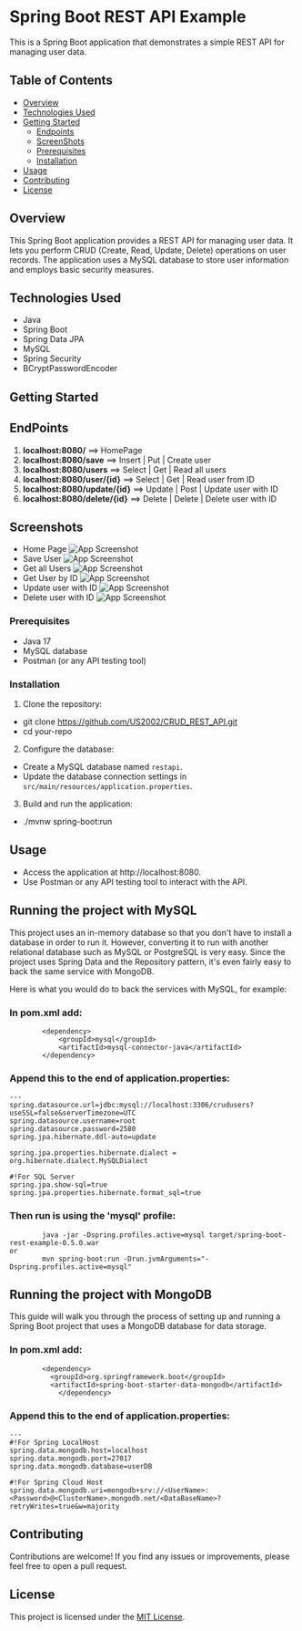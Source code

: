 # Spring Boot REST API Example

This is a Spring Boot application that demonstrates a simple REST API for managing user data.

## Table of Contents

- [Overview](#overview)
- [Technologies Used](#technologies-used)
- [Getting Started](#getting-started)
  - [Endpoints](#endpoints)
  - [ScreenShots](#screenshots)
  - [Prerequisites](#prerequisites)
  - [Installation](#installation)
- [Usage](#usage)
- [Contributing](#contributing)
- [License](#license)

## Overview

This Spring Boot application provides a REST API for managing user data. It lets you perform CRUD (Create, Read, Update, Delete) operations on user records. The application uses a MySQL database to store user information and employs basic security measures.

## Technologies Used

- Java
- Spring Boot
- Spring Data JPA
- MySQL
- Spring Security
- BCryptPasswordEncoder

## Getting Started

## EndPoints

1. **localhost:8080/** ==> HomePage
2. **localhost:8080/save** ==> Insert | Put | Create user
3. **localhost:8080/users** ==> Select | Get | Read all users
4. **localhost:8080/user/{id}** ==> Select | Get | Read user from ID
5. **localhost:8080/update/{id}** ==> Update | Post | Update user with ID
6. **localhost:8080/delete/{id}** ==> Delete | Delete | Delete user with ID

## Screenshots

- Home Page
  ![App Screenshot](https://github.com/US2002/CRUD_REST_API/blob/main/assets/HomePage.png)
- Save User
  ![App Screenshot](https://github.com/US2002/CRUD_REST_API/blob/main/assets/save.png)
- Get all Users
  ![App Screenshot](https://github.com/US2002/CRUD_REST_API/blob/main/assets/users.png)
- Get User by ID
  ![App Screenshot](https://github.com/US2002/CRUD_REST_API/blob/main/assets/user_id.png)
- Update user with ID
  ![App Screenshot](https://github.com/US2002/CRUD_REST_API/blob/main/assets/update.png)
- Delete user with ID
  ![App Screenshot](https://github.com/US2002/CRUD_REST_API/blob/main/assets/delete.png)

### Prerequisites

- Java 17
- MySQL database
- Postman (or any API testing tool)

### Installation

1. Clone the repository:

- git clone https://github.com/US2002/CRUD_REST_API.git
- cd your-repo

2. Configure the database:

- Create a MySQL database named `restapi`.
- Update the database connection settings in `src/main/resources/application.properties`.

3. Build and run the application:

- ./mvnw spring-boot:run

## Usage

- Access the application at http://localhost:8080.
- Use Postman or any API testing tool to interact with the API.

## Running the project with MySQL

This project uses an in-memory database so that you don't have to install a database in order to run it. However, converting it to run with another relational database such as MySQL or PostgreSQL is very easy. Since the project uses Spring Data and the Repository pattern, it's even fairly easy to back the same service with MongoDB.

Here is what you would do to back the services with MySQL, for example:

### In pom.xml add:

```
        <dependency>
            <groupId>mysql</groupId>
            <artifactId>mysql-connector-java</artifactId>
        </dependency>
```

### Append this to the end of application.properties:

```
---
spring.datasource.url=jdbc:mysql://localhost:3306/crudusers?useSSL=false&serverTimezone=UTC
spring.datasource.username=root
spring.datasource.password=2580
spring.jpa.hibernate.ddl-auto=update

spring.jpa.properties.hibernate.dialect = org.hibernate.dialect.MySQLDialect

#!For SQL Server
spring.jpa.show-sql=true
spring.jpa.properties.hibernate.format_sql=true
```

### Then run is using the 'mysql' profile:

```
        java -jar -Dspring.profiles.active=mysql target/spring-boot-rest-example-0.5.0.war
or
        mvn spring-boot:run -Drun.jvmArguments="-Dspring.profiles.active=mysql"
```

## Running the project with MongoDB

This guide will walk you through the process of setting up and running a Spring Boot project that uses a MongoDB database for data storage.

### In pom.xml add:

```
        <dependency>
          <groupId>org.springframework.boot</groupId>
          <artifactId>spring-boot-starter-data-mongodb</artifactId>
		    </dependency>
```

### Append this to the end of application.properties:

```
---
#!For Spring LocalHost
spring.data.mongodb.host=localhost
spring.data.mongodb.port=27017
spring.data.mongodb.database=userDB

#!For Spring Cloud Host
spring.data.mongodb.uri=mongodb+srv://<UserName>:<Password>@<ClusterName>.mongodb.net/<DataBaseName>?retryWrites=true&w=majority
```

## Contributing

Contributions are welcome! If you find any issues or improvements, please feel free to open a pull request.

## License

This project is licensed under the [MIT License](LICENSE).
